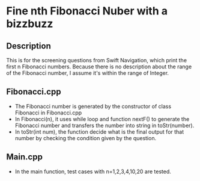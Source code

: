 Fine nth Fibonacci Nuber with a bizzbuzz
========================
Description
-----------------
This is for the screening questions from Swift Navigation, which print the first n Fibonacci numbers. 
Because there is no description about the range of the Fibonacci number, I assume it's within the range of Integer.  

Fibonacci.cpp
-----------------
* The Fibonacci number is generated by the constructor of class Fibonacci in Fibonacci.cpp  
* In Fibonacci(n), it uses while loop and function nextF() to generate the Fibonacci number and transfers the number into string in toStr(number).  
* In toStr(int num), the function decide what is the final output for that number by checking the condition given by the question.  

Main.cpp
-----------------
* In the main function, test cases with n=1,2,3,4,10,20 are tested.

